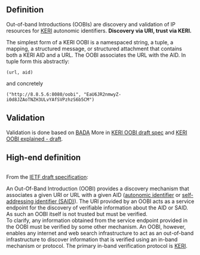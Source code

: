 ## Definition

Out-of-band Introductions (OOBIs) are discovery and validation of IP resources for [KERI](key-event-receipt-infrastructure-(KERI.md)) autonomic identifiers. **Discovery via URI, trust via KERI.**

The simplest form of a KERI OOBI is a namespaced string, a tuple, a mapping, a structured message, or structured attachment that contains both a KERI AID and a URL. The OOBI associates the URL with the AID. In tuple form this abstractly:

```code
(url, aid)
```

and concretely

```code
("http://8.8.5.6:8080/oobi", "EaU6JR2nmwyZ-i0d8JZAoTNZH3ULvYAfSVPzhzS6b5CM")
```

## Validation

Validation is done based on [BADA](#best-available-data-acceptance-mechanism.md) More in 
[KERI OOBI draft spec](https://hackmd.io/MxTAIBQTRkWU4-w140tNuA?view) and [KERI OOBI explained - draft](https://medium.com/p/510467856035).

## High-end definition

<img className="inline-small-start" src='https://hackmd.io/_uploads/H13bNyPiq.png' alt="" />

From the [IETF draft specification](https://datatracker.ietf.org/doc/html/draft-ssmith-oobi):
 
An Out-Of-Band Introduction (OOBI) provides a discovery mechanism that associates a given URI or URL with a given AID ([autonomic identifier](autonomic-identifier-(AID.md)) or [self-addressing identifier (SAID)](self-addressing-identifier-(SAID.md))). The URI provided by an OOBI acts as a service endpoint for the discovery of verifiable information about the AID or SAID. As such an OOBI itself is not trusted but must be verified.  
To clarify, any information obtained from the service endpoint provided in the OOBI must be verified by some other mechanism.  An OOBI, however, enables any internet and web search infrastructure to act as an out-of-band infrastructure to discover information that is verified using an in-band mechanism or protocol.
The primary in-band verification protocol is [KERI](key-event-receipt-infrastructure-(KERI)).

